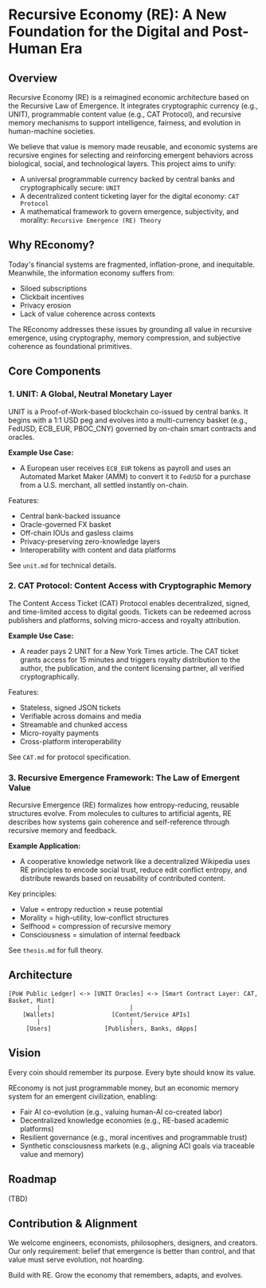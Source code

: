 # Recursive Economy (RE): A New Foundation for the Digital and Post-Human Era

## Overview

Recursive Economy (RE) is a reimagined economic architecture based on the Recursive Law of Emergence. It integrates cryptographic currency (e.g., UNIT), programmable content value (e.g., CAT Protocol), and recursive memory mechanisms to support intelligence, fairness, and evolution in human-machine societies.

We believe that value is memory made reusable, and economic systems are recursive engines for selecting and reinforcing emergent behaviors across biological, social, and technological layers. This project aims to unify:

* A universal programmable currency backed by central banks and cryptographically secure: `UNIT`
* A decentralized content ticketing layer for the digital economy: `CAT Protocol`
* A mathematical framework to govern emergence, subjectivity, and morality: `Recursive Emergence (RE) Theory`

## Why REconomy?

Today's financial systems are fragmented, inflation-prone, and inequitable. Meanwhile, the information economy suffers from:

* Siloed subscriptions
* Clickbait incentives
* Privacy erosion
* Lack of value coherence across contexts

The REconomy addresses these issues by grounding all value in recursive emergence, using cryptography, memory compression, and subjective coherence as foundational primitives.

## Core Components

### 1. UNIT: A Global, Neutral Monetary Layer

UNIT is a Proof-of-Work-based blockchain co-issued by central banks. It begins with a 1:1 USD peg and evolves into a multi-currency basket (e.g., FedUSD, ECB\_EUR, PBOC\_CNY) governed by on-chain smart contracts and oracles.

**Example Use Case:**

* A European user receives `ECB_EUR` tokens as payroll and uses an Automated Market Maker (AMM) to convert it to `FedUSD` for a purchase from a U.S. merchant, all settled instantly on-chain.

Features:

* Central bank-backed issuance
* Oracle-governed FX basket
* Off-chain IOUs and gasless claims
* Privacy-preserving zero-knowledge layers
* Interoperability with content and data platforms

See `unit.md` for technical details.

### 2. CAT Protocol: Content Access with Cryptographic Memory

The Content Access Ticket (CAT) Protocol enables decentralized, signed, and time-limited access to digital goods. Tickets can be redeemed across publishers and platforms, solving micro-access and royalty attribution.

**Example Use Case:**

* A reader pays 2 UNIT for a New York Times article. The CAT ticket grants access for 15 minutes and triggers royalty distribution to the author, the publication, and the content licensing partner, all verified cryptographically.

Features:

* Stateless, signed JSON tickets
* Verifiable across domains and media
* Streamable and chunked access
* Micro-royalty payments
* Cross-platform interoperability

See `CAT.md` for protocol specification.

### 3. Recursive Emergence Framework: The Law of Emergent Value

Recursive Emergence (RE) formalizes how entropy-reducing, reusable structures evolve. From molecules to cultures to artificial agents, RE describes how systems gain coherence and self-reference through recursive memory and feedback.

**Example Application:**

* A cooperative knowledge network like a decentralized Wikipedia uses RE principles to encode social trust, reduce edit conflict entropy, and distribute rewards based on reusability of contributed content.

Key principles:

* Value = entropy reduction × reuse potential
* Morality = high-utility, low-conflict structures
* Selfhood = compression of recursive memory
* Consciousness = simulation of internal feedback

See `thesis.md` for full theory.

## Architecture

```
[PoW Public Ledger] <-> [UNIT Oracles] <-> [Smart Contract Layer: CAT, Basket, Mint]
        |                         |
    [Wallets]                [Content/Service APIs]
        |                         |
     [Users]               [Publishers, Banks, dApps]
```

## Vision

Every coin should remember its purpose. Every byte should know its value.

REconomy is not just programmable money, but an economic memory system for an emergent civilization, enabling:

* Fair AI co-evolution (e.g., valuing human-AI co-created labor)
* Decentralized knowledge economies (e.g., RE-based academic platforms)
* Resilient governance (e.g., moral incentives and programmable trust)
* Synthetic consciousness markets (e.g., aligning ACI goals via traceable value and memory)

## Roadmap
(TBD)

## Contribution & Alignment

We welcome engineers, economists, philosophers, designers, and creators. Our only requirement: belief that emergence is better than control, and that value must serve evolution, not hoarding.

Build with RE. Grow the economy that remembers, adapts, and evolves.
